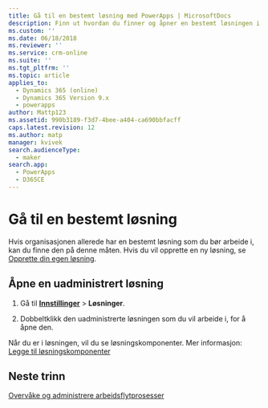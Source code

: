 ```yaml
---
title: Gå til en bestemt løsning med PowerApps | MicrosoftDocs
description: Finn ut hvordan du finner og åpner en bestemt løsningen i miljøet
ms.custom: ''
ms.date: 06/18/2018
ms.reviewer: ''
ms.service: crm-online
ms.suite: ''
ms.tgt_pltfrm: ''
ms.topic: article
applies_to:
  - Dynamics 365 (online)
  - Dynamics 365 Version 9.x
  - powerapps
author: Mattp123
ms.assetid: 990b3189-f3d7-4bee-a404-ca690bbfacff
caps.latest.revision: 12
ms.author: matp
manager: kvivek
search.audienceType:
  - maker
search.app:
  - PowerApps
  - D365CE
---
```


# <a name="navigate-to-a-specific-solution"></a>Gå til en bestemt løsning

Hvis organisasjonen allerede har en bestemt løsning som du bør arbeide i, kan du finne den på denne måten. Hvis du vil opprette en ny løsning, se [Opprette din egen løsning](create-solution.md).  
  
## <a name="open-an-unmanaged-solution"></a>Åpne en uadministrert løsning  
  
1. Gå til **[Innstillinger](../model-driven-apps/advanced-navigation.md#settings)** > **Løsninger**.  
  
2. Dobbeltklikk den uadministrerte løsningen som du vil arbeide i, for å åpne den.  
  
 Når du er i løsningen, vil du se løsningskomponenter. Mer informasjon: [Legge til løsningskomponenter](solutions-overview.md)  

 ## <a name="next-steps"></a>Neste trinn
[Overvåke og administrere arbeidsflytprosesser](/flow/monitor-manage-processes)
